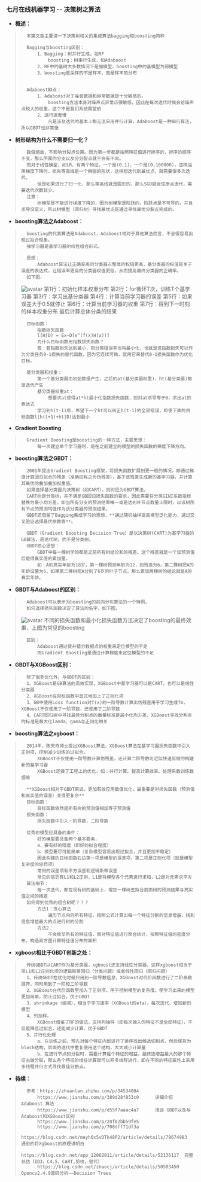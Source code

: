 ### 七月在线机器学习 -- 决策树之算法
- **概述：**
>
>       本篇文章主要讲一下决策树相关的集成算法bagging和boosting两种
>
>       Bagging与boosting区别：
>           1、Bagging：树并行生成，如RF
>               boosting：树串行生成，如Adaboost
>           2、RF中的基树大多数情况下是强模型，boosting中的基模型为弱模型
>           3、boosting重采样的不是样本，而是样本的分布
>
>
>       Adaboost缺点：
>           1、Adaboost对于噪音数据和异常数据是十分敏感的。
>               boosting方法本身对噪声点异常点很敏感，因此在每次迭代时候会给噪声点较大的权重，这个不是我们系统期望的
>           2、运行速度慢
>               凡是涉及迭代的基本上都无法采用并行计算，Adaboost是一种串行算法，所以GBDT也非常慢
>
>
>

- **树形结构为什么不需要归一化？**
>
>       数值缩放，不影响分裂点位置。因为第一步都是按照特征值进行排序的，排序的顺序不变，那么所属的分支以及分分裂点就不会有不同。
>       而对于线性模型，如LR，有两个特征，一个是(0,1)，一个是(0,100000)，这样运用梯度下降时，损失等高线是一个椭圆的形状，这样想迭代到最优点，就需要很多次迭代，
>           但是如果进行了归一化，那么等高线就是圆形的，那么SGD就会往原点迭代，需要迭代次数较少。
>       注意：
>           树模型是不能进行梯度下降的，因为树模型是阶跃的，阶跃点是不可导的，并且求导没意义，所以树模型（回归树）寻找最优点是通过寻找最优分裂点完成的。
>
>
>
>
>
>

- **boosting算法之Adaboost：**
>
>       boosting的代表算法是Adaboost，Adaboost相对于其他算法而言，不会很容易出现过拟合现象。
>       强学习器是基学习器的线性组合形式。
>
>       思想：
>           Adaboost算法让正确率高的分类器占整体的权值更高，基分类器的权值是关于误差的表达式，让错误率更高的分类器权值更低，从而提高最终分类器的正确率。
>       如下图，
> ![avatar](https://github.com/nwaiting/wolf-ai/blob/master/wolf_others/pic/decision_tree_adaboost.jpg)
>           第1行：初始化样本权重分布
>           第2行：for循环T次，训练T个基学习器
>           第3行：学习出基分类器
>           第4行：计算当前学习器的误差
>           第5行：如果误差大于0.5就停止
>           第6行：计算当前学习器的权重
>           第7行：得到下一时刻的样本权重分布
>           最后计算总体分类的结果
>
>       目标函数：
>           指数损失函数
>           l(H|D) = Ex~D[e^(f(x)H(x))]
>           为什么目标函数用指数损失函数？
>           答：若指数损失达到最小，则分类错误率也将最小化，也就是说指数损失可以作为分类任务0-1损失的替代函数，因为它连续可微，就用它来替代0-1损失函数作为优化目标。
>
>       基分类器和权重：
>           第一个基分类器由初始数据产生，之后的at(基分类器权重)，ht(基分类器)都是迭代产生
>           基分类器权重at：
>               想要求at使得at*ht最小化指数损失函数，则对at求导等于0，求出at的表达式
>           学习到h(t-1)后，希望下一个ht可以纠正h(t-1)的全部错误，即使下面的目标函数l(h(t+1)+ht|D)达到最小
>

- **Gradient Boosting**
>
>       Gradient Boosting是boosting的一种方法，主要思想：
>           每一次建立单个学习器时，是在之前建立的模型的损失函数的梯度下降方向。
>
>

- **boosting算法之GBDT：**
>
>       2001年提出Gradient Boosting框架，将损失函数扩展到更一般的情况，即通过梯度计算回归拟合的残差（准确应称之为伪残差），基于该残差生成新的基学习器，并计算其最优的叠加叠加权重值。
>       如果选择基分类器为决策树（如CART），则对应为GBDT算法。
>       CART树是分类树，并不满足GB回归损失函数的要求，因此需要将分类GINI系数指标替换为最小均方差，即当所有分支的预测结果唯一或是达到叶节点数量上限时，以该树所有节点的预测均值作为该分类器的预测结果。
>       GBDT还借鉴了Bagging集成学习的思想，**通过随机抽样提高模型泛化能力，通过交叉验证选择最优参数等**。
>
>       GBDT（Gradient Boosting Decision Tree）是以决策树(CART)为基学习器的GB算法，是迭代树，而不是分类树。
>       GBDT核心思想：
>           GBDT中每一棵树学的都是之前所有树结论和的残差。这个残差就是一个加预测值后能得真实值的累加量。
>           如：A的真实年龄为18岁，第一棵树预测年龄为12，则残差为6，第二棵树把A的年龄设置为6，如果第二棵树把A分到了6岁的叶子节点，那么累加两棵树的结论就是A的真实年龄。
>
>

- **GBDT与Adaboost的区别：**
>
>       Adaboost可以表示为boosting的前向分布算法的一个特例。
>       如何选择损失函数决定了算法的名字，如下图，
> ![avatar](https://github.com/nwaiting/wolf-ai/blob/master/wolf_others/pic/decision_tree_boosting_loss.jpg)
>       不同的损失函数和最小化损失函数方法决定了boosting的最终效果，上图为常见的boosting
>
>       区别：
>           Adaboost通过提升错分数据点的权重来定位模型的不足
>           而Gradient Boosting是通过计算梯度来定位模型的不足
>
>

- **GBDT与XGBoost区别：**
>
>       除了很多优化外，与GBDT的区别：
>       1、XGBoost是GB算法的高效实现，XGBoost中基学习器可以是CART，也可以是线性分类器
>       2、XGBoost在目标函数中显式地加上了正则化项
>       3、GB中使用Loss function对f(x)的一阶导数计算出伪残差用于学习生成fm，XGBoost不仅使用了一阶导数，还使用了二阶导数
>       4、CART回归树中寻找最佳分割点的衡量标准是最小化均方差，XGBoost寻找分割点的标准是最大化lamda、gama与正则化相关
>
>
>
>
>


- **boosting算法之xgboost：**
>
>       2014年，陈天奇博士提出XGBoost算法，XGBoost算法在基学习器损失函数中引入正则项，控制减少训练的过拟合。
>           XGBoost不仅使用一阶导数计算伪残差，还计算二阶导数可近似快速剪枝的构建新的基学习器
>           XGBoost还做了工程上的优化，如：并行计算、提高计算效率、处理系数训练数据等
>
>       **XGBoost相对于GBDT来说，更加有效应用数值优化，最重要是对损失函数（预测值和真实值的误差）变得更复杂**
>       目标函数：
>           目标函数依然是所有树的预测值相加等于预测值
>       损失函数：
>           损失函数中引入一阶导数，二阶导数
>
>       优秀的模型应具备的条件：
>           好的模型要具备两个基本要素，
>           a、要有好的精度（即好的拟合程度）
>           b、模型要尽可能简单（复杂模型容易出现过拟合，并且更加不稳定）
>           因此构建的目标函数右边第一项是模型的误差项，第二项是正则化项（就是模型复杂度的惩罚项）
>           常用的误差项有平方误差和逻辑斯蒂误差
>           常见的惩罚有L1和L2正则，L1是将模型各个元素进行求和，L2是对元素求平方
>       算法细节：
>           每一次迭代，都在现有树的基础上，增加一棵树去拟合前面树的预测结果与真实值之间的残差
>       如何得到优秀的组合树呢？？？
>           方法1：贪心算法
>               遍历节点内的所有特征，按照公式计算出每一个特征分割的信息增益，找到信息增益最大的点进行树的分割
>           方法2：
>               不会枚举所有的特征值，而对特征值进行聚合统计，按照特征值的密度分布，构造直方图计算特征值分布的面积
>

- **xgboost相比于GBDT创新之处：**
>
>       传统GBDT以CART作为基分类器，xgboost还支持线性分类器，这样xgboost相当于带L1和L2正则化项的逻辑斯蒂回归（分类问题）或者线性回归（回归问题）
>       1、传统GBDT在优化时候只用到一阶导数信息，XGBoost对代价函数进行了二阶泰勒展开，同时用到了一阶和二阶导数
>       2、XGBoost在代价函数里加入了正则项，用于控制模型的复杂度。使学习出来的模型更加简单，防止过拟合，优于GBDT
>       3、shrinkage（缩减），相当于学习速率（XGBoost的eta）。每次迭代，增加新的模型
>       4、列抽样。
>           XGBoost借鉴了RF的做法，支持列抽样（即每次输入的特征不是全部特征），不仅能降低过拟合，还能减少计算，优于GBDT
>       5、并行化处理
>           a、在训练之前，预先对每个特征内部进行了排序找出候选切割点，然后保存为block结构，后面的迭代中重复使用这个结构，大大减小计算量
>           b、在进行节点的分裂时，需要计算每个特征的增益，最终选增益最大的那个特征去做分裂，那么各个特征的增益计算就可以开多线程进行，即在不同的特征属性上采用多线程并行方式寻找最佳分割点。
>
>
>
>
>
>
>
>
>
>
>
>

- **待续：**
>       参考：https://zhuanlan.zhihu.com/p/34534004
>           https://www.jianshu.com/p/389d28f853c0      详细介绍 Adaboost 算法
>           https://www.jianshu.com/p/d55f7aaac4a7      浅谈 GBDT以及与Adaboost和XGBoost区别
>           https://www.jianshu.com/p/28f02bb59fe5
>           https://www.jianshu.com/p/708dff71df3a
>           https://blog.csdn.net/meyh0x5vDTk48P2/article/details/79674983  通俗的将Xgboost的原理讲明白
>           https://blog.csdn.net/app_12062011/article/details/52136117  完整总结（ID3，C4.5，CART,剪枝，替代）
>           https://blog.csdn.net/zhaocj/article/details/50503450   Opencv2.4.9源码分析——Decision Trees
>
>
>
>
>
>
>
>
>
>
>
>
>
>
